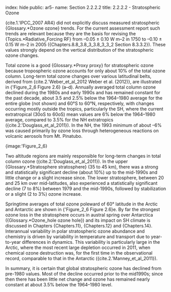 index: hide
public: ar5-
name: Section 2.2.2.2
title: 2.2.2.2 - Stratospheric Ozone

{cite.1.'IPCC_2007 AR4} did not explicitly discuss measured stratospheric {Glossary.*Ozone ozone} trends. For the current assessment report such trends are relevant because they are the basis for revising the {Topics.*Radiative_Forcing RF} from –0.05 ± 0.10 W m–2 in 1750 to –0.10 ± 0.15 W m–2 in 2005 ({Chapters.8.8_3.8_3_3.8_3_3_2 Section 8.3.3.2}). These values strongly depend on the vertical distribution of the stratospheric ozone changes.

Total ozone is a good {Glossary.*Proxy proxy} for stratospheric ozone because tropospheric ozone accounts for only about 10% of the total ozone column. Long-term total ozone changes over various latitudinal belts, derived from {cite.2.'Weber_et_al_2012 Weber et al. (2012)}, are illustrated in {'Figure_2_6 Figure 2.6} (a–d). Annually averaged total column ozone declined during the 1980s and early 1990s and has remained constant for the past decade, about 3.5 and 2.5% below the 1964–1980 average for the entire globe (not shown) and 60°S to 60°N, respectively, with changes occurring mostly outside the tropics, particularly the SH, where the current extratropical (30oS to 60oS) mean values are 6% below the 1964–1980 average, compared to 3.5% for the NH extratropics ({cite.2.'Douglass_et_al_2011}). In the NH, the 1993 minimum of about –6% was caused primarily by ozone loss through heterogeneous reactions on volcanic aerosols from Mt. Pinatubo.

{image:'Figure_2_6}

Two altitude regions are mainly responsible for long-term changes in total column ozone ({cite.2.'Douglass_et_al_2011}). In the upper {Glossary.*Stratosphere stratosphere} (35 to 45 km), there was a strong and statistically significant decline (about 10%) up to the mid-1990s and little change or a slight increase since. The lower stratosphere, between 20 and 25 km over mid-latitudes, also experienced a statistically significant decline (7 to 8%) between 1979 and the mid-1990s, followed by stabilization or a slight (2 to 3%) ozone increase.

Springtime averages of total ozone poleward of 60° latitude in the Arctic and Antarctic are shown in {'Figure_2_6 Figure 2.6}e. By far the strongest ozone loss in the stratosphere occurs in austral spring over Antarctica ({Glossary.*Ozone_hole ozone hole}) and its impact on SH climate is discussed in Chapters {Chapters.11}, {Chapters.12} and {Chapters.14}. Interannual variability in polar stratospheric ozone abundance and chemistry is driven by variability in temperature and transport due to year-to-year differences in dynamics. This variability is particularly large in the Arctic, where the most recent large depletion occurred in 2011, when chemical ozone destruction was, for the first time in the observational record, comparable to that in the Antarctic ({cite.2.'Manney_et_al_2011}).

In summary, it is certain that global stratospheric ozone has declined from pre-1980 values. Most of the decline occurred prior to the mid1990s; since then there has been little net change and ozone has remained nearly constant at about 3.5% below the 1964–1980 level.
